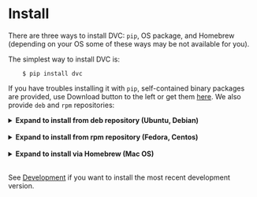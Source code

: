# Install

There are three ways to install DVC: `pip`, OS package, and Homebrew (depending
on your OS some of these ways may be not available for you).

The simplest way to install DVC is:

```dvc
    $ pip install dvc
```

If you have troubles installing it with `pip`, self-contained binary packages
are provided, use Download button to the left or get them
[here](https://github.com/iterative/dvc/releases/). We also provide `deb` and
`rpm` repositories:

<details><summary><strong>Expand to install from deb repository (Ubuntu, Debian)</strong></summary>
<p>
</br>
<pre>
    $ wget https://dvc.org/deb/dvc.list
    $ sudo cp dvc.list /etc/apt/sources.list.d/
    $ sudo apt-get update
    $ sudo apt-get install dvc
</pre>
</p>
</details>
</br>

<details><summary><strong>Expand to install from rpm repository (Fedora, Centos)</strong></summary>
<p>
</br>
<pre>
    $ wget https://dvc.org/rpm/dvc.repo
    $ sudo cp dvc.repo /etc/yum.repos.d/
    $ sudo dnf update
    $ sudo dnf install dvc
</pre>
</p>
</details>
</br>

<details><summary><strong>Expand to install via Homebrew (Mac OS)</strong></summary>
<p>
</br>
<pre>
    $ brew install iterative/homebrew-dvc/dvc
</pre>
or:
<pre>
    $ brew cask install iterative/homebrew-dvc/dvc
</pre>

</p>
</details>
</br>

See [Development](/doc/user-guide/development) if you want to install the most
recent development version.
